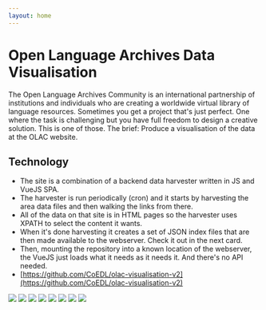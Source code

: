 ```yaml
---
layout: home
---
```


# Open Language Archives Data Visualisation

The Open Language Archives Community is an international partnership of institutions and individuals
who are creating a worldwide virtual library of language resources. Sometimes you get a project
that's just perfect. One where the task is challenging but you have full freedom to design a
creative solution. This is one of those. The brief: Produce a visualisation of the data at the OLAC
website.

## Technology

-   The site is a combination of a backend data harvester written in JS and VueJS SPA.
-   The harvester is run periodically (cron) and it starts by harvesting the area data files and
    then walking the links from there.
-   All of the data on that site is in HTML pages so the harvester uses XPATH to select the content
    it wants.
-   When it's done harvesting it creates a set of JSON index files that are then made available to
    the webserver. Check it out in the next card.
-   Then, mounting the repository into a known location of the webserver, the VueJS just loads what
    it needs as it needs it. And there's no API needed.
-   [https://github.com/CoEDL/olac-visualisation-v2](https://github.com/CoEDL/olac-visualisation-v2)

<Image src="/olacvis/olacvis1.png" />
<Image src="/olacvis/olacvis2.png" />
<Image src="/olacvis/olacvis3.png" />
<Image src="/olacvis/olacvis4.png" />
<Image src="/olacvis/olacvis5.png" />
<Image src="/olacvis/olacvis6.png" />
<Image src="/olacvis/olacvis7.png" />
<Image src="/olacvis/olacvis8.png" />

